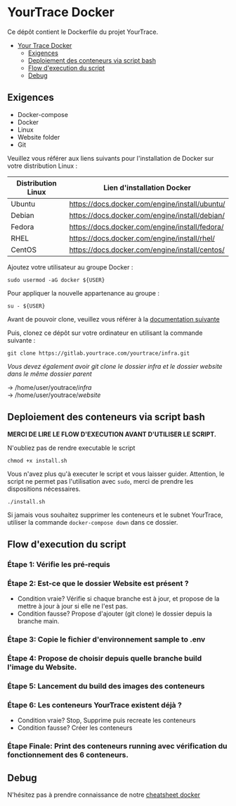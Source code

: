 # YourTrace Docker

Ce dépôt contient le Dockerfile du projet YourTrace. 

- [Your Trace Docker](#your-trace-docker)
  * [Exigences](#exigences)
  * [Deploiement des conteneurs via script bash](#deploiement-des-conteneurs-via-script-bash)
  * [Flow d'execution du script](#flow-dexecution-du-script)
  * [Debug](#debug)

## Exigences

+ Docker-compose
+ Docker
+ Linux
+ Website folder
+ Git

Veuillez vous référer aux liens suivants pour l'installation de Docker sur votre distribution Linux :

| Distribution Linux | Lien d'installation Docker  |
| ------------- | ------------- |
| Ubuntu | https://docs.docker.com/engine/install/ubuntu/ |
| Debian | https://docs.docker.com/engine/install/debian/ |
| Fedora | https://docs.docker.com/engine/install/fedora/ |
| RHEL   | https://docs.docker.com/engine/install/rhel/ |
| CentOS | https://docs.docker.com/engine/install/centos/ |

Ajoutez votre utilisateur au groupe Docker :

```sudo usermod -aG docker ${USER}```

Pour appliquer la nouvelle appartenance au groupe : 

```su - ${USER}```

Avant de pouvoir clone, veuillez vous référer à la [documentation suivante](../Documentations/Before_use_git.md)  

Puis, clonez ce dépôt sur votre ordinateur en utilisant la commande suivante : 

```git clone https://gitlab.yourtrace.com/yourtrace/infra.git```

*Vous devez également avoir git clone le dossier infra et le dossier website dans le même dossier parent*

&rarr; /home/user/youtrace/*infra*  
&rarr; /home/user/youtrace/*website*


## Deploiement des conteneurs via script bash

**MERCI DE LIRE LE FLOW D'EXECUTION AVANT D'UTILISER LE SCRIPT.**

N'oubliez pas de rendre executable le script

`chmod +x install.sh`

Vous n'avez plus qu'à executer le script et vous laisser guider. 
Attention, le script ne permet pas l'utilisation avec `sudo`, merci de prendre les dispositions nécessaires. 

`./install.sh`

Si jamais vous souhaitez supprimer les conteneurs et le subnet YourTrace, utiliser la commande `docker-compose down` dans ce dossier. 


## Flow d'execution du script

### Étape 1: Vérifie les pré-requis
### Étape 2: Est-ce que le dossier Website est présent ?
-  Condition vraie?
       Vérifie si chaque branche est à jour, et propose de la mettre à jour à jour si elle ne l'est pas.
-  Condition fausse?
       Propose d'ajouter (git clone) le dossier depuis la branche main.       
### Étape 3: Copie le fichier d'environnement sample to .env
### Étape 4: Propose de choisir depuis quelle branche build l'image du Website. 
### Étape 5: Lancement du build des images des conteneurs
### Étape 6: Les conteneurs YourTrace existent déjà ? 
-  Condition vraie?
       Stop, Supprime puis recreate les conteneurs
-  Condition fausse?
       Créer les conteneurs 
### Étape Finale: Print des conteneurs running avec vérification du fonctionnement des 6 conteneurs. 

## Debug 

N'hésitez pas à prendre connaissance de notre [cheatsheet docker ](../Documentations/Aide_utilisation_Docker.md)
